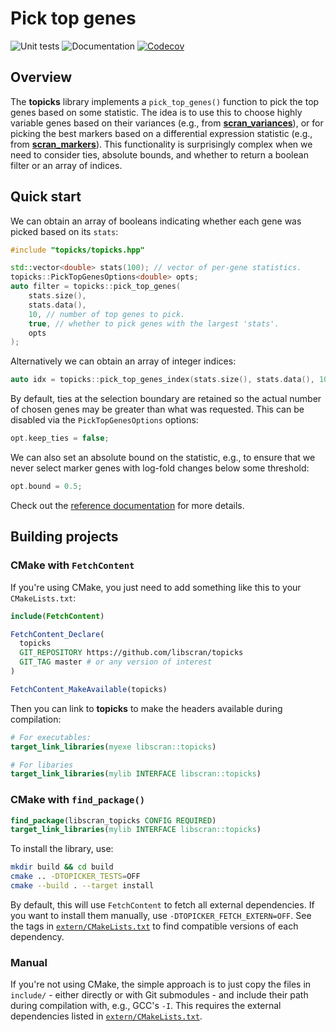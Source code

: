 # Pick top genes

![Unit tests](https://github.com/libscran/topicks/actions/workflows/run-tests.yaml/badge.svg)
![Documentation](https://github.com/libscran/topicks/actions/workflows/doxygenate.yaml/badge.svg)
[![Codecov](https://codecov.io/gh/libscran/topicks/graph/badge.svg?token=JWV0I4WJX2)](https://codecov.io/gh/libscran/topicks)

## Overview

The **topicks** library implements a `pick_top_genes()` function to pick the top genes based on some statistic.
The idea is to use this to choose highly variable genes based on their variances (e.g., from [**scran_variances**](https://github.com/libscran/scran_variances)),
or for picking the best markers based on a differential expression statistic (e.g., from [**scran_markers**](https://github.com/libscran/scran_markers)).
This functionality is surprisingly complex when we need to consider ties, absolute bounds, and whether to return a boolean filter or an array of indices. 

## Quick start

We can obtain an array of booleans indicating whether each gene was picked based on its `stats`:

```cpp
#include "topicks/topicks.hpp"

std::vector<double> stats(100); // vector of per-gene statistics.
topicks::PickTopGenesOptions<double> opts;
auto filter = topicks::pick_top_genes(
    stats.size(),
    stats.data(),
    10, // number of top genes to pick.
    true, // whether to pick genes with the largest 'stats'.
    opts
);
```

Alternatively we can obtain an array of integer indices:

```cpp
auto idx = topicks::pick_top_genes_index(stats.size(), stats.data(), 10, true, opts);
```

By default, ties at the selection boundary are retained so the actual number of chosen genes may be greater than what was requested.
This can be disabled via the `PickTopGenesOptions` options:

```cpp
opt.keep_ties = false;
```

We can also set an absolute bound on the statistic, e.g., to ensure that we never select marker genes with log-fold changes below some threshold:

```cpp
opt.bound = 0.5;
```

Check out the [reference documentation](https://libscran.github.io/topicks) for more details.

## Building projects

### CMake with `FetchContent`

If you're using CMake, you just need to add something like this to your `CMakeLists.txt`:

```cmake
include(FetchContent)

FetchContent_Declare(
  topicks
  GIT_REPOSITORY https://github.com/libscran/topicks
  GIT_TAG master # or any version of interest
)

FetchContent_MakeAvailable(topicks)
```

Then you can link to **topicks** to make the headers available during compilation:

```cmake
# For executables:
target_link_libraries(myexe libscran::topicks)

# For libaries
target_link_libraries(mylib INTERFACE libscran::topicks)
```

### CMake with `find_package()`

```cmake
find_package(libscran_topicks CONFIG REQUIRED)
target_link_libraries(mylib INTERFACE libscran::topicks)
```

To install the library, use:

```sh
mkdir build && cd build
cmake .. -DTOPICKER_TESTS=OFF
cmake --build . --target install
```

By default, this will use `FetchContent` to fetch all external dependencies.
If you want to install them manually, use `-DTOPICKER_FETCH_EXTERN=OFF`.
See the tags in [`extern/CMakeLists.txt`](extern/CMakeLists.txt) to find compatible versions of each dependency.

### Manual

If you're not using CMake, the simple approach is to just copy the files in `include/` - either directly or with Git submodules -
and include their path during compilation with, e.g., GCC's `-I`.
This requires the external dependencies listed in [`extern/CMakeLists.txt`](extern/CMakeLists.txt). 
